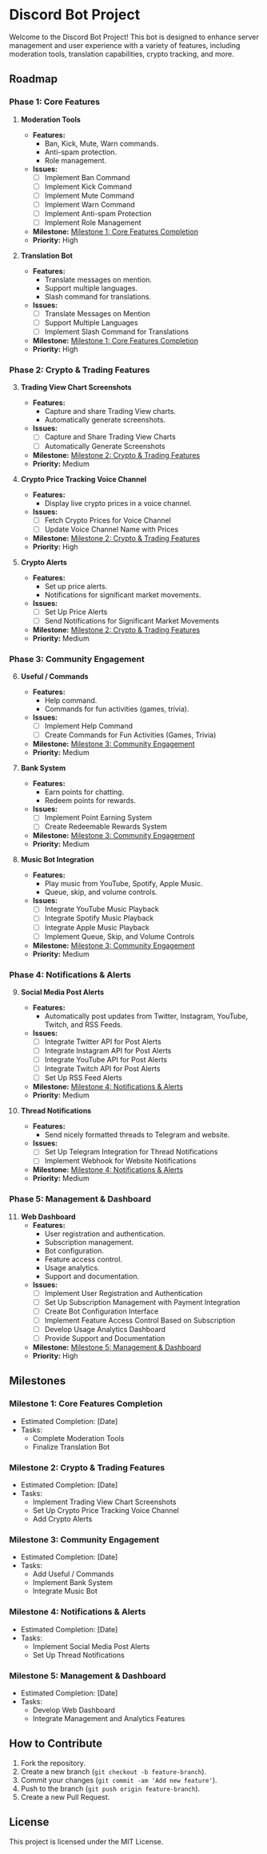# Discord Bot Project

Welcome to the Discord Bot Project! This bot is designed to enhance server management and user experience with a variety of features, including moderation tools, translation capabilities, crypto tracking, and more.

## Roadmap

### Phase 1: Core Features

1. **Moderation Tools**
   - **Features:**
     - Ban, Kick, Mute, Warn commands.
     - Anti-spam protection.
     - Role management.
   - **Issues:**
     - [ ] Implement Ban Command
     - [ ] Implement Kick Command
     - [ ] Implement Mute Command
     - [ ] Implement Warn Command
     - [ ] Implement Anti-spam Protection
     - [ ] Implement Role Management
   - **Milestone:** [Milestone 1: Core Features Completion](#milestone-1-core-features-completion)
   - **Priority:** High

2. **Translation Bot**
   - **Features:**
     - Translate messages on mention.
     - Support multiple languages.
     - Slash command for translations.
   - **Issues:**
     - [ ] Translate Messages on Mention
     - [ ] Support Multiple Languages
     - [ ] Implement Slash Command for Translations
   - **Milestone:** [Milestone 1: Core Features Completion](#milestone-1-core-features-completion)
   - **Priority:** High

### Phase 2: Crypto & Trading Features

3. **Trading View Chart Screenshots**
   - **Features:**
     - Capture and share Trading View charts.
     - Automatically generate screenshots.
   - **Issues:**
     - [ ] Capture and Share Trading View Charts
     - [ ] Automatically Generate Screenshots
   - **Milestone:** [Milestone 2: Crypto & Trading Features](#milestone-2-crypto--trading-features)
   - **Priority:** Medium

4. **Crypto Price Tracking Voice Channel**
   - **Features:**
     - Display live crypto prices in a voice channel.
   - **Issues:**
     - [ ] Fetch Crypto Prices for Voice Channel
     - [ ] Update Voice Channel Name with Prices
   - **Milestone:** [Milestone 2: Crypto & Trading Features](#milestone-2-crypto--trading-features)
   - **Priority:** High

5. **Crypto Alerts**
   - **Features:**
     - Set up price alerts.
     - Notifications for significant market movements.
   - **Issues:**
     - [ ] Set Up Price Alerts
     - [ ] Send Notifications for Significant Market Movements
   - **Milestone:** [Milestone 2: Crypto & Trading Features](#milestone-2-crypto--trading-features)
   - **Priority:** Medium

### Phase 3: Community Engagement

6. **Useful / Commands**
   - **Features:**
     - Help command.
     - Commands for fun activities (games, trivia).
   - **Issues:**
     - [ ] Implement Help Command
     - [ ] Create Commands for Fun Activities (Games, Trivia)
   - **Milestone:** [Milestone 3: Community Engagement](#milestone-3-community-engagement)
   - **Priority:** Medium

7. **Bank System**
   - **Features:**
     - Earn points for chatting.
     - Redeem points for rewards.
   - **Issues:**
     - [ ] Implement Point Earning System
     - [ ] Create Redeemable Rewards System
   - **Milestone:** [Milestone 3: Community Engagement](#milestone-3-community-engagement)
   - **Priority:** Medium

8. **Music Bot Integration**
   - **Features:**
     - Play music from YouTube, Spotify, Apple Music.
     - Queue, skip, and volume controls.
   - **Issues:**
     - [ ] Integrate YouTube Music Playback
     - [ ] Integrate Spotify Music Playback
     - [ ] Integrate Apple Music Playback
     - [ ] Implement Queue, Skip, and Volume Controls
   - **Milestone:** [Milestone 3: Community Engagement](#milestone-3-community-engagement)
   - **Priority:** Medium

### Phase 4: Notifications & Alerts

9. **Social Media Post Alerts**
   - **Features:**
     - Automatically post updates from Twitter, Instagram, YouTube, Twitch, and RSS Feeds.
   - **Issues:**
     - [ ] Integrate Twitter API for Post Alerts
     - [ ] Integrate Instagram API for Post Alerts
     - [ ] Integrate YouTube API for Post Alerts
     - [ ] Integrate Twitch API for Post Alerts
     - [ ] Set Up RSS Feed Alerts
   - **Milestone:** [Milestone 4: Notifications & Alerts](#milestone-4-notifications--alerts)
   - **Priority:** Medium

10. **Thread Notifications**
    - **Features:**
      - Send nicely formatted threads to Telegram and website.
    - **Issues:**
      - [ ] Set Up Telegram Integration for Thread Notifications
      - [ ] Implement Webhook for Website Notifications
    - **Milestone:** [Milestone 4: Notifications & Alerts](#milestone-4-notifications--alerts)
    - **Priority:** Medium

### Phase 5: Management & Dashboard

11. **Web Dashboard**
    - **Features:**
      - User registration and authentication.
      - Subscription management.
      - Bot configuration.
      - Feature access control.
      - Usage analytics.
      - Support and documentation.
    - **Issues:**
      - [ ] Implement User Registration and Authentication
      - [ ] Set Up Subscription Management with Payment Integration
      - [ ] Create Bot Configuration Interface
      - [ ] Implement Feature Access Control Based on Subscription
      - [ ] Develop Usage Analytics Dashboard
      - [ ] Provide Support and Documentation
    - **Milestone:** [Milestone 5: Management & Dashboard](#milestone-5-management--dashboard)
    - **Priority:** High

## Milestones

### Milestone 1: Core Features Completion
- Estimated Completion: [Date]
- Tasks:
  - Complete Moderation Tools
  - Finalize Translation Bot

### Milestone 2: Crypto & Trading Features
- Estimated Completion: [Date]
- Tasks:
  - Implement Trading View Chart Screenshots
  - Set Up Crypto Price Tracking Voice Channel
  - Add Crypto Alerts

### Milestone 3: Community Engagement
- Estimated Completion: [Date]
- Tasks:
  - Add Useful / Commands
  - Implement Bank System
  - Integrate Music Bot

### Milestone 4: Notifications & Alerts
- Estimated Completion: [Date]
- Tasks:
  - Implement Social Media Post Alerts
  - Set Up Thread Notifications

### Milestone 5: Management & Dashboard
- Estimated Completion: [Date]
- Tasks:
  - Develop Web Dashboard
  - Integrate Management and Analytics Features

## How to Contribute

1. Fork the repository.
2. Create a new branch (`git checkout -b feature-branch`).
3. Commit your changes (`git commit -am 'Add new feature'`).
4. Push to the branch (`git push origin feature-branch`).
5. Create a new Pull Request.

## License

This project is licensed under the MIT License.
